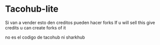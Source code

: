 # Tacohub-lite
Si van a vender esto den creditos pueden hacer forks
If u will sell this give credits u can create forks of it 



no es el codigo de tacohub ni sharkhub 
